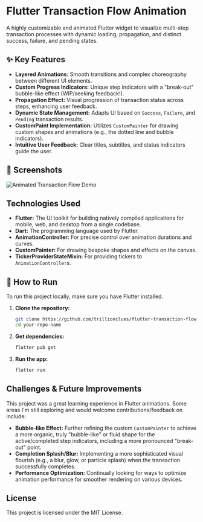 # Flutter Transaction Flow Animation

A highly customizable and animated Flutter widget to visualize multi-step transaction processes with dynamic loading, propagation, and distinct success, failure, and pending states.

## ✨ Key Features

* **Layered Animations:** Smooth transitions and complex choreography between different UI elements.
* **Custom Progress Indicators:** Unique step indicators with a "break-out" bubble-like effect (WIP/seeking feedback!).
* **Propagation Effect:** Visual progression of transaction status across steps, enhancing user feedback.
* **Dynamic State Management:** Adapts UI based on `Success`, `Failure`, and `Pending` transaction results.
* **CustomPaint Implementation:** Utilizes `CustomPainter` for drawing custom shapes and animations (e.g., the dotted line and bubble indicators).
* **Intuitive User Feedback:** Clear titles, subtitles, and status indicators guide the user.

## 📸 Screenshots

![Animated Transaction Flow Demo](https://x.com/trillionclues/status/1950146796941942793)

## Technologies Used

* **Flutter:** The UI toolkit for building natively compiled applications for mobile, web, and desktop from a single codebase.
* **Dart:** The programming language used by Flutter.
* **AnimationController:** For precise control over animation durations and curves.
* **CustomPainter:** For drawing bespoke shapes and effects on the canvas.
* **TickerProviderStateMixin:** For providing tickers to `AnimationController`s.

## 🚀 How to Run

To run this project locally, make sure you have Flutter installed.

1.  **Clone the repository:**
    ```bash
    git clone https://github.com/trillionclues/flutter-transaction-flow-animation.git
    cd your-repo-name
    ```
2.  **Get dependencies:**
    ```bash
    flutter pub get
    ```
3.  **Run the app:**
    ```bash
    flutter run
    ```

## Challenges & Future Improvements

This project was a great learning experience in Flutter animations. Some areas I'm still exploring and would welcome contributions/feedback on include:

* **Bubble-like Effect:** Further refining the custom `CustomPainter` to achieve a more organic, truly "bubble-like" or fluid shape for the active/completed step indicators, including a more pronounced "break-out" point.
* **Completion Splash/Blur:** Implementing a more sophisticated visual flourish (e.g., a blur, glow, or particle splash) when the transaction successfully completes.
* **Performance Optimization:** Continually looking for ways to optimize animation performance for smoother rendering on various devices.

## License

This project is licensed under the MIT License.